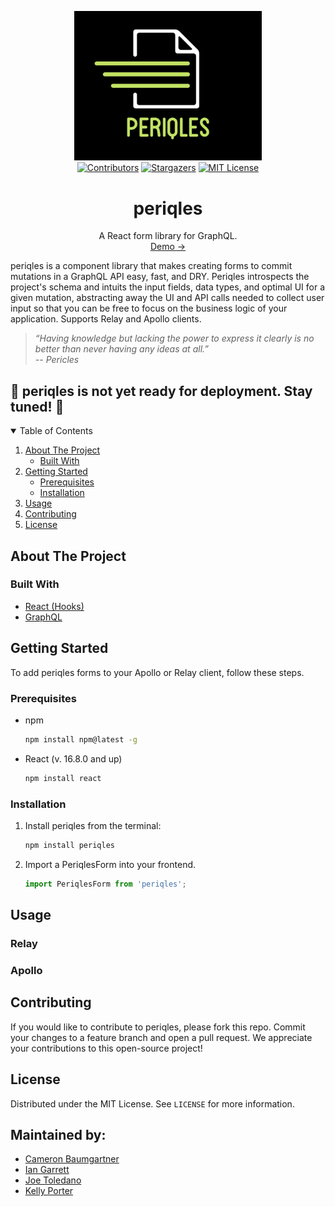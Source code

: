 <p align="center">
<img src="/periqles-logo.png" alt="logo" width="300"/>
<br />
<a href="https://github.com/oslabs-beta/periqles/graphs/contributors"><img src="https://img.shields.io/github/contributors/othneildrew/Best-README-Template.svg?style=for-the-badge" alt="Contributors"></a>
<a href="https://github.com/oslabs-beta/periqles/stargazers"><img src="https://img.shields.io/github/stars/othneildrew/Best-README-Template.svg?style=for-the-badge" alt="Stargazers"></a>
<a href="https://img.shields.io/github/license/othneildrew/Best-README-Template.svg?style=for-the-badge"><img src="https://img.shields.io/github/license/othneildrew/Best-README-Template.svg?style=for-the-badge" alt="MIT License"></a>
</p>

<h1 align="center">periqles</h1>
<p align="center">
  A React form library for GraphQL.
  <br />
    <a href="">Demo →</a>
</p>

<p>periqles is a component library that makes creating forms to commit mutations in a GraphQL API easy, fast, and DRY. Periqles introspects the project's schema and intuits the input fields, data types, and optimal UI for a given mutation, abstracting away the UI and API calls needed to collect user input so that you can be free to focus on the business logic of your application. Supports Relay and Apollo clients.</p>

>*“Having knowledge but lacking the power to express it clearly is no better than never having any ideas at all.”  
-- Pericles*

<h2>🚧 periqles is not yet ready for deployment. Stay tuned! 🚧</h2>

<details open="open">
  <summary>Table of Contents</summary>
  <ol>
    <li>
      <a href="#about-the-project">About The Project</a>
      <ul>
        <li><a href="#built-with">Built With</a></li>
      </ul>
    </li>
    <li>
      <a href="#getting-started">Getting Started</a>
      <ul>
        <li><a href="#prerequisites">Prerequisites</a></li>
        <li><a href="#installation">Installation</a></li>
      </ul>
    </li>
    <li><a href="#usage">Usage</a></li>
<!--     <li><a href="#roadmap">Roadmap</a></li> -->
    <li><a href="#contributing">Contributing</a></li>
    <li><a href="#license">License</a></li>
  </ol>
</details>

## About The Project



### Built With

* [React (Hooks)](https://reactjs.org/)
* [GraphQL](https://graphql.org/)


## Getting Started

To add periqles forms to your Apollo or Relay client, follow these steps.

### Prerequisites

* npm
  ```sh
  npm install npm@latest -g
  ```
* React (v. 16.8.0 and up)
  ```sh
  npm install react
  ```

### Installation

1. Install periqles from the terminal:
   ```sh
   npm install periqles
   ```
2. Import a PeriqlesForm into your frontend.
   ```MyReactComponent.jsx
   import PeriqlesForm from 'periqles';
   ```


## Usage

### Relay

### Apollo


<!-- ## Roadmap -->

<!-- See the [open issues](https://github.com/oslabs-beta/periqles/issues) for a list of proposed features and known issues. -->



## Contributing

If you would like to contribute to periqles, please fork this repo. Commit your changes to a feature branch and open a pull request. We appreciate your contributions to this open-source project!


## License

Distributed under the MIT License. See `LICENSE` for more information.


## Maintained by:

- [Cameron Baumgartner](https://github.com/cameronbaumgartner)
- [Ian Garrett](https://github.com/eeeeean)
- [Joe Toledano](https://github.com/JosephToledano)
- [Kelly Porter](https://github.com/kporter101)
